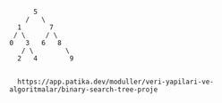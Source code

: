           5
        /   \
      1       7
     / \     / \
    0   3   6   8
       / \        \
      2   4        9
      
      
      https://app.patika.dev/moduller/veri-yapilari-ve-algoritmalar/binary-search-tree-proje
